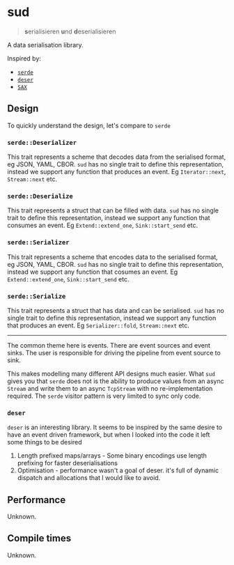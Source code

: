 # sud

> **s**erialisieren **u**nd **d**eserialisieren

A data serialisation library.

Inspired by:

* [`serde`](https://serde.rs/)
* [`deser`](https://github.com/mitsuhiko/deser)
* [`SAX`](https://en.wikipedia.org/wiki/Simple_API_for_XML)

## Design

To quickly understand the design, let's compare to `serde`

### `serde::Deserializer`

This trait represents a scheme that decodes data from the serialised format, eg JSON, YAML, CBOR. `sud` has no single trait to define this
representation, instead we support any function that produces an event. Eg `Iterator::next`, `Stream::next` etc.

### `serde::Deserialize`

This trait represents a struct that can be filled with data. `sud` has no single trait to define this
representation, instead we support any function that consumes an event. Eg `Extend::extend_one`, `Sink::start_send` etc.

### `serde::Serializer`

This trait represents a scheme that encodes data to the serialised format, eg JSON, YAML, CBOR. `sud` has no single trait to define this
representation, instead we support any function that cosumes an event. Eg `Extend::extend_one`, `Sink::start_send` etc.

### `serde::Serialize`

This trait represents a struct that has data and can be serialised. `sud` has no single trait to define this
representation, instead we support any function that produces an event. Eg `Serializer::fold`, `Stream::next` etc.

---

The common theme here is events. There are event sources and event sinks. The user is responsible for driving the pipeline from event source to sink.

This makes modelling many different API designs much easier. What `sud` gives you that `serde` does not is the ability to produce values from an async `Stream` and write them to an async `TcpStream` with no re-implementation required. The `serde` visitor pattern is very limited to sync only code.

### `deser`

`deser` is an interesting library. It seems to be inspired by the same desire to have an event driven framework, but when I looked into the code it left some things to be desired
1. Length prefixed maps/arrays - Some binary encodings use length prefixing for faster deserialisations
2. Optimisation - performance wasn't a goal of deser. it's full of dynamic dispatch and allocations that I would like to avoid.

## Performance

Unknown.

## Compile times

Unknown.
